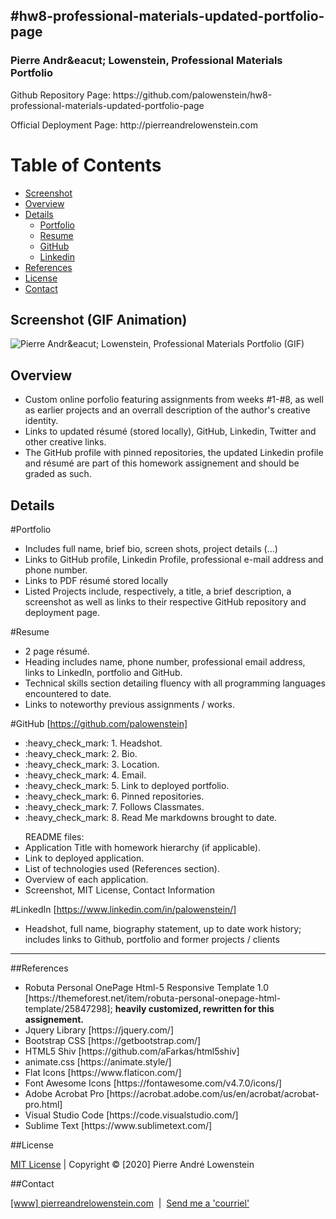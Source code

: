 ## #hw8-professional-materials-updated-portfolio-page 

<h3>Pierre Andr&eacut; Lowenstein, Professional Materials Portfolio</h3>
<p>Github Repository Page: https://github.com/palowenstein/hw8-professional-materials-updated-portfolio-page</p>
<p>Official Deployment Page: http://pierreandrelowenstein.com</p>

# Table of Contents
  * [Screenshot](#Screenshot)
  * [Overview](#Overview)
  * [Details](#Details)
	* [Portfolio](#Validation)
  	* [Resume](#Validation)
  	* [GitHub](#Validation)
  	* [Linkedin](#Validation)
  * [References](#References)
  * [License](#License)
  * [Contact](#Contact)

## Screenshot (GIF Animation)
![Pierre Andr&eacut; Lowenstein, Professional Materials Portfolio (GIF)](./assets/pierreandrelowenstein-gif-demo-5-out-of-6.gif?raw=true "Pierre Andr&eacut; Lowenstein, Professional Materials Portfolio")

## Overview
<ul>
<li>Custom online porfolio featuring assignments from weeks #1-#8, as well as earlier projects and an overrall description of the author's creative identity.</li>
<li>Links to updated r&eacute;sum&eacute; (stored locally), GitHub, Linkedin, Twitter and other creative links.</li>
<li>The GitHub profile with pinned repositories, the updated Linkedin profile and r&eacute;sum&eacute; are part of this homework assignement and should be graded as such.</li>
</ul>

## Details

#Portfolio
<ul>
  <li>Includes full name, brief bio, screen shots, project details (...)</li>
  <li>Links to GitHub profile, Linkedin Profile, professional e-mail address and phone number.</li>
  <li>Links to PDF r&eacute;sum&eacute; stored locally</li>
  <li>Listed Projects include, respectively, a title, a brief description, a screenshot as well as links to their respective GitHub repository and deployment page.</li>
</ul>

#Resume
<ul>
  <li>2 page r&eacute;sum&eacute;.</li>
  <li>Heading includes name, phone number, professional email address, links to LinkedIn, portfolio and GitHub.</li>
  <li>Technical skills section detailing fluency with all programming languages encountered to date.</li>
  <li>Links to noteworthy previous assignments / works.</li>
</ul>

#GitHub [https://github.com/palowenstein]
<ul>
  <li>:heavy_check_mark: 1. Headshot.</li>
  <li>:heavy_check_mark: 2. Bio.</li>
  <li>:heavy_check_mark: 3. Location.</li>
  <li>:heavy_check_mark: 4. Email.</li>
  <li>:heavy_check_mark: 5. Link to deployed portfolio.</li>
  <li>:heavy_check_mark: 6. Pinned repositories.</li>
  <li>:heavy_check_mark: 7. Follows Classmates.</li>
  <li>:heavy_check_mark: 8. Read Me markdowns brought to date.</li>
</ul>

<ul>README files:
  <li>Application Title with homework hierarchy (if applicable).</li>
  <li>Link to deployed application.</li>
  <li>List of technologies used (References section).</li>
  <li>Overview of each application.</li>
  <li>Screenshot, MIT License, Contact Information</li>
</ul>

#LinkedIn [https://www.linkedin.com/in/palowenstein/]
<ul>
  <li>Headshot, full name, biography statement, up to date work history; includes links to Github, portfolio and former projects / clients</li>
</ul> 

<hr />

##References
<ul>
<li>Robuta Personal OnePage Html-5 Responsive Template 1.0 [https://themeforest.net/item/robuta-personal-onepage-html-template/25847298]; <strong>heavily customized, rewritten for this assignement.</strong></li>
<li>Jquery Library [https://jquery.com/]</li>
<li>Bootstrap CSS [https://getbootstrap.com/]</li>
<li>HTML5 Shiv [https://github.com/aFarkas/html5shiv]</li>
<li>animate.css [https://animate.style/]</li>
<li>Flat Icons [https://www.flaticon.com/]</li>
<li>Font Awesome Icons [https://fontawesome.com/v4.7.0/icons/]</li>
<li>Adobe Acrobat Pro [https://acrobat.adobe.com/us/en/acrobat/acrobat-pro.html]</li>
<li>Visual Studio Code [https://code.visualstudio.com/]</li>
<li>Sublime Text [https://www.sublimetext.com/]</li>
</ul>

##License
<p>
<a href="./MITlicense.txt">MIT License</a> | Copyright © [2020] Pierre André Lowenstein
</p>

##Contact
<p>
<a href="http://pierreandrelowenstein.com" title="[www] Pierre Andr&eacute; Lowenstein" target="_blank">[www] pierreandrelowenstein.com</a>
&nbsp;|&nbsp;
<a href="mailto:soundtrackspecialist@gmail.com" title="Courriel">Send me a 'courriel'</a>
</p>